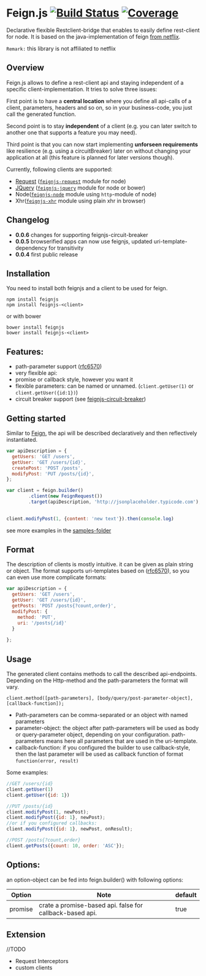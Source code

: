 # Feign.js [![Build Status](https://travis-ci.org/feignjs/feignjs.svg)](https://travis-ci.org/feignjs/feignjs) [![Coverage](https://img.shields.io/codecov/c/github/feignjs/feignjs.svg?style=flat-square)](https://codecov.io/github/feignjs/feignjs?branch=master)
Declarative flexible Restclient-bridge that enables to easily define rest-client 
for node. It is based on the java-implementation of feign [from netflix](https://github.com/Netflix/feign).

`Remark:` this library is not affiliated to netflix

## Overview
Feign.js  allows to define a rest-client api and staying independent of a specific client-implementation. 
It tries to solve three issues:

First point is to have a **central location** where you define all api-calls of a client,
parameters, headers and so on, so in your business-code, you just call the generated 
function. 

Second point is to stay **independent** of a client (e.g. you can later switch to 
another one that supports a feature you may need). 

Third point is that you can now start implementing **unforseen requirements** like 
resilience (e.g. using a circuitBreaker) later on without changing your application 
at all (this feature is planned for later versions though).

Currently, following clients are supported:
* [Request](https://github.com/request/request) ([`feignjs-request`](https://github.com/feignjs/feignjs-request) module for node)
* [JQuery](https://jquery.com/) ([`feignjs-jquery`](https://github.com/feignjs/feignjs-jquery) module for node or bower)
* Node([`feignjs-node`](https://github.com/feignjs/feignjs-node)  module using `http`-module of node)
* Xhr([`feignjs-xhr`](https://github.com/feignjs/feignjs-node)  module using plain xhr in browser)
 

## Changelog
* **0.0.6** changes for supporting feignjs-circuit-breaker
* **0.0.5** browserified apps can now use feignjs, updated uri-template-dependency for transitivity
* **0.0.4** first public release

 
## Installation
You need to install both feignjs and a client to be used for feign.

```
npm install feignjs
npm install feignjs-<client>
```

or with bower

```
bower install feignjs
bower install feignjs-<client>
```

## Features:
* path-parameter support ([rfc6570](https://tools.ietf.org/html/rfc6570))
* very flexible api:
 * promise or callback style, however you want it
 * flexible parameters: can be named or unnamed. (`client.getUser(1)` or `client.getUser({id:1})`)
* circuit breaker support (see [feignjs-circuit-breaker](https://github.com/feignjs/feignjs-circuit-breaker)) 
## Getting started
Similar to [Feign](https://github.com/Netflix/feign), the api will be described 
declaratively and then reflectively instantiated.

```javascript
var apiDescription = {
  getUsers: 'GET /users',
  getUser: 'GET /users/{id}',
  createPost: 'POST /posts',
  modifyPost: 'PUT /posts/{id}',
};

var client = feign.builder()
        .client(new FeignRequest())        
        .target(apiDescription, 'http://jsonplaceholder.typicode.com');

        
client.modifyPost(1, {content: 'new text'}).then(console.log)
```
see more examples in the [samples-folder](samples)

## Format
The description of clients is mostly intuitive. it can be given as plain string or object.
 The format supports uri-templates based on ([rfc6570](https://tools.ietf.org/html/rfc6570)), so you can even use more complicate formats:

```javascript
var apiDescription = {
  getUsers: 'GET /users',
  getUser: 'GET /users/{id}',
  getPosts: 'POST /posts{?count,order}',
  modifyPost: {
    method: 'PUT',
    uri: '/posts{/id}'
  }
  
};
```


## Usage
The generated client contains methods to call the described api-endpoints. 
Depending on the Http-method and the path-parameters the format will vary. 
```
client.method([path-parameters], [body/query/post-parameter-object], [callback-function]);
```
* Path-parameters can be comma-separated or an object with named parameters
* parameter-object: the object after path-parameters will be used as body or query-parameter object, depending on your configuration. 
path-parameters means here all parameters that are used in the uri-template.
* callback-function: if you configured the builder to use callback-style, then the last parameter will be used as callback function of format `function(error, result)`

Some examples:
```javascript
//GET /users/{id}
client.getUser(1)
client.getUser({id: 1})

//PUT /posts/{id}
client.modifyPost(1, newPost);
client.modifyPost({id: 1}, newPost);
//or if you configured callbacks:
client.modifyPost({id: 1}, newPost, onResult);

//POST /posts{?count,order}
client.getPosts({count: 10, order: 'ASC'});

```

 
 ## Options:
 an option-object can be fed into feign.builder() with following options:
 
| Option | Note | default
|---|---|---|
| promise | crate a promise-based api. false for callback-based api. | true |


## Extension
//TODO
* Request Interceptors
* custom clients
